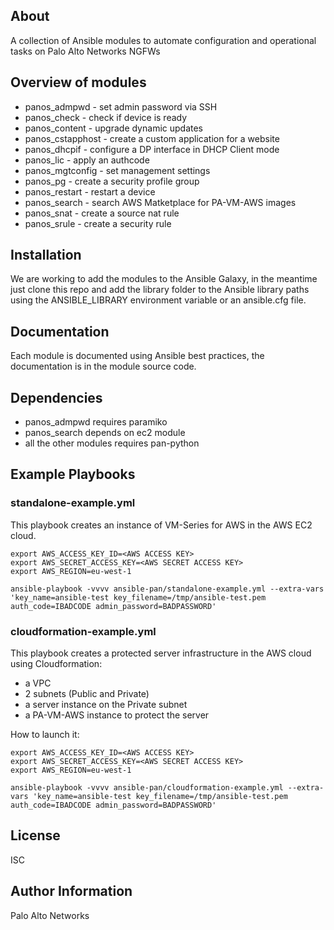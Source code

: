 About
-----

A collection of Ansible modules to automate configuration and operational tasks on Palo Alto Networks NGFWs

Overview of modules
-------------------

- panos_admpwd - set admin password via SSH
- panos_check - check if device is ready
- panos_content - upgrade dynamic updates
- panos_cstapphost - create a custom application for a website
- panos_dhcpif - configure a DP interface in DHCP Client mode
- panos_lic - apply an authcode
- panos_mgtconfig - set management settings
- panos_pg - create a security profile group
- panos_restart - restart a device
- panos_search - search AWS Matketplace for PA-VM-AWS images
- panos_snat - create a source nat rule
- panos_srule - create a security rule

Installation
--------------

We are working to add the modules to the Ansible Galaxy, in the meantime just clone this repo and add the library folder to the Ansible library paths using the ANSIBLE_LIBRARY environment variable or an ansible.cfg file.

Documentation
-------------

Each module is documented using Ansible best practices, the documentation is in the module source code.

Dependencies
------------

- panos_admpwd requires paramiko
- panos_search depends on ec2 module
- all the other modules requires pan-python

Example Playbooks
-----------------

### standalone-example.yml

This playbook creates an instance of VM-Series for AWS in the AWS EC2 cloud.

	export AWS_ACCESS_KEY_ID=<AWS ACCESS KEY>
	export AWS_SECRET_ACCESS_KEY=<AWS SECRET ACCESS KEY>
	export AWS_REGION=eu-west-1

	ansible-playbook -vvvv ansible-pan/standalone-example.yml --extra-vars 'key_name=ansible-test key_filename=/tmp/ansible-test.pem auth_code=IBADCODE admin_password=BADPASSWORD'

### cloudformation-example.yml

This playbook creates a protected server infrastructure in the AWS cloud using Cloudformation:

- a VPC
- 2 subnets (Public and Private)
- a server instance on the Private subnet
- a PA-VM-AWS instance to protect the server

How to launch it:

	export AWS_ACCESS_KEY_ID=<AWS ACCESS KEY>
	export AWS_SECRET_ACCESS_KEY=<AWS SECRET ACCESS KEY>
	export AWS_REGION=eu-west-1

	ansible-playbook -vvvv ansible-pan/cloudformation-example.yml --extra-vars 'key_name=ansible-test key_filename=/tmp/ansible-test.pem auth_code=IBADCODE admin_password=BADPASSWORD'

License
-------

ISC

Author Information
------------------

Palo Alto Networks

